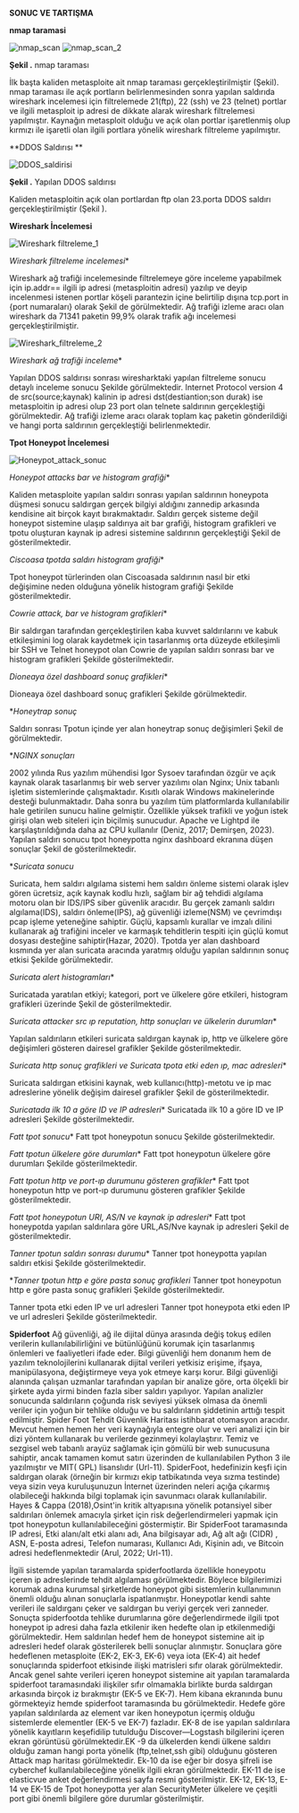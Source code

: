 **SONUC VE TARTIŞMA**

**nmap taramasi**

![nmap_scan](https://github.com/user-attachments/assets/e8418f29-556d-4f40-aa15-06cb04912b0b)
![nmap_scan_2](https://github.com/user-attachments/assets/0581ee2a-06af-49ce-9a87-178922f46203)

**Şekil .** nmap taraması

İlk başta kaliden metasploite ait nmap taraması gerçekleştirilmiştir (Şekil). nmap taraması ile açık portların  belirlenmesinden sonra  yapılan saldırıda wireshark incelemesi için filtrelemede 21(ftp), 22 (ssh) ve 23 (telnet) portlar ve ilgili metasploit ip adresi de dikkate alarak wireshark filtrelemesi yapılmıştır. Kaynağın metasploit olduğu ve açık olan portlar işaretlenmiş olup kırmızı ile işaretli olan ilgili portlara yönelik wireshark filtreleme yapılmıştır.

**DDOS Saldırısı **

![DDOS_saldirisi](https://github.com/user-attachments/assets/615a30c0-b62c-4c6e-a811-031fb331fff0)

**Şekil .** Yapılan DDOS saldırısı

Kaliden metasploitin açık olan portlardan ftp olan 23.porta DDOS saldırı gerçekleştirilmiştir (Şekil ).

**Wireshark İncelemesi**

![Wireshark filtreleme_1](https://github.com/user-attachments/assets/b1a895bb-d601-4ba0-b2d9-1a2710ddac09)

*Wireshark filtreleme incelemesi**

Wireshark ağ trafiği incelemesinde filtrelemeye göre inceleme yapabilmek için ip.addr== ilgili ip adresi (metasploitin adresi) yazılıp ve deyip incelenmesi istenen portlar köşeli parantezin içine belirtilip dışına tcp.port in {port numaraları} olarak Şekil de görülmektedir. Ağ trafiği izleme aracı olan wireshark da 71341 paketin 99,9% olarak trafik ağı incelemesi gerçekleştirilmiştir.

![Wireshark_filtreleme_2](https://github.com/user-attachments/assets/35990928-b1e6-4a9a-b09c-2ff16195d66b)

*Wireshark ağ trafiği inceleme**

Yapılan DDOS saldırısı sonrası wiresharktaki yapılan filtreleme sonucu detaylı inceleme sonucu Şekilde görülmektedir. Internet Protocol version 4 de src(source;kaynak) kalinin ip adresi dst(destiantion;son durak) ise metasploitin ip adresi olup 23 port olan telnete saldırının gerçekleştiği görülmektedir. 
Ağ trafiği izleme aracı olarak toplam kaç paketin gönderildiği ve hangi porta saldırının gerçekleştiği belirlenmektedir. 

**Tpot Honeypot İncelemesi**

![Honeypot_attack_sonuc](https://github.com/user-attachments/assets/5ec8b514-5902-4afd-b67a-bd91cdcd2172)

*Honeypot attacks bar ve histogram grafiği**

Kaliden metasploite yapılan saldırı sonrası yapılan saldırının honeypota düşmesi sonucu saldırgan gerçek bilgiyi aldığını zannedip arkasında kendisine ait birçok kayıt bırakmaktadır. Saldırı gerçek sisteme değil honeypot sistemine ulaşıp saldırıya ait bar grafiği, histogram grafikleri ve tpotu oluşturan kaynak ip adresi sistemine saldırının gerçekleştiği Şekil  de gösterilmektedir.






*Ciscoasa tpotda saldırı histogram grafiği**

Tpot honeypot türlerinden olan Ciscoasada saldırının nasıl bir etki değişimine neden olduğuna yönelik histogram grafiği Şekilde gösterilmektedir.







*Cowrie attack, bar ve histogram grafikleri**

Bir saldırgan tarafından gerçekleştirilen kaba kuvvet saldırılarını ve kabuk etkileşimini log olarak kaydetmek için tasarlanmış orta düzeyde etkileşimli bir SSH ve Telnet honeypot olan Cowrie de yapılan saldırı sonrası  bar ve histogram grafikleri Şekilde gösterilmektedir.





*Dioneaya özel dashboard sonuç grafikleri**

Dioneaya özel dashboard sonuç grafikleri Şekilde görülmektedir.






**Honeytrap sonuç*

Saldırı sonrası Tpotun içinde yer alan honeytrap sonuç değişimleri Şekil de görülmektedir.







**NGINX sonuçları*

2002 yılında Rus yazılım mühendisi Igor Sysoev tarafından özgür ve açık kaynak olarak tasarlanmış bir web server yazılımı olan Nginx; Unix tabanlı işletim sistemlerinde çalışmaktadır. Kısıtlı olarak Windows makinelerinde desteği bulunmaktadır. Daha sonra bu yazılım tüm platformlarda kullanılabilir hale getirilen sunucu haline gelmiştir. Özellikle yüksek trafikli ve yoğun istek girişi olan web siteleri için biçilmiş sunucudur. Apache ve Lightpd ile karşılaştırıldığında daha az CPU kullanılır (Deniz, 2017; Demirşen, 2023). Yapılan saldırı sonucu tpot honeypotta nginx dashboard ekranına düşen sonuçlar Şekil de gösterilmektedir.






**Suricata sonucu*

Suricata, hem saldırı algılama sistemi hem saldırı önleme sistemi olarak işlev gören ücretsiz, açık kaynak kodlu hızlı, sağlam bir ağ tehdidi algılama motoru olan bir IDS/IPS siber güvenlik aracıdır. Bu gerçek zamanlı saldırı algılama(IDS), saldırı önleme(IPS), ağ güvenliği izleme(NSM) ve çevrimdışı pcap işleme yeteneğine sahiptir. Güçlü, kapsamlı kurallar ve imzalı dilini kullanarak ağ trafiğini inceler ve karmaşık tehditlerin tespiti için güçlü komut dosyası desteğine sahiptir(Hazar, 2020). Tpotda yer alan dashboard kısmında yer alan suricata aracında yaratmış olduğu yapılan saldırının sonuç etkisi Şekilde görülmektedir.






*Suricata alert histogramları**

Suricatada yaratılan etkiyi; kategori, port ve ülkelere göre etkileri, histogram grafikleri üzerinde Şekil de gösterilmektedir.








*Suricata attacker src ıp reputation, http sonuçları ve ülkelerin durumları**

Yapılan saldırıların etkileri suricata saldırgan kaynak ip, http ve ülkelere göre değişimleri gösteren dairesel grafikler Şekilde gösterilmektedir.









*Suricata http sonuç grafikleri ve Suricata tpota etki eden ıp, mac adresleri**

Suricata saldırgan etkisini kaynak, web kullanıcı(http)-metotu ve ip mac adreslerine yönelik değişim dairesel grafikler Şekil de gösterilmektedir.







*Suricatada ilk 10 a göre ID ve IP adresleri**
Suricatada ilk 10 a göre ID ve IP adresleri Şekilde gösterilmektedir.






*Fatt tpot sonucu**
Fatt tpot honeypotun sonucu Şekilde gösterilmektedir.







*Fatt tpotun ülkelere göre durumları**
Fatt tpot honeypotun ülkelere göre durumları Şekilde gösterilmektedir.





*Fatt tpotun http ve port-ıp durumunu gösteren grafikler**
Fatt tpot honeypotun http ve port-ıp durumunu gösteren grafikler Şekilde gösterilmektedir.







*Fatt tpot honeypotun URI, AS/N ve kaynak ip adresleri**
Fatt tpot honeypotda yapılan saldırılara göre URL,AS/Nve kaynak ip adresleri Şekil de gösterilmektedir.






*Tanner tpotun saldırı sonrası durumu**
Tanner tpot honeypotta yapılan saldırı etkisi Şekilde gösterilmektedir.  





**Tanner tpotun http e göre pasta sonuç grafikleri*
Tanner tpot honeypotun http e göre pasta sonuç grafikleri Şekilde gösterilmektedir.








Tanner tpota etki eden  IP ve url adresleri
Tanner tpot honeypota etki eden IP ve url adresleri Şekilde gösterilmektedir.




**Spiderfoot**
Ağ güvenliği, ağ ile dijital dünya arasında değiş tokuş edilen verilerin kullanılabilirliğini ve bütünlüğünü korumak için tasarlanmış önlemleri ve faaliyetleri ifade eder. Bilgi güvenliği hem donanım hem de yazılım teknolojilerini kullanarak dijital verileri yetkisiz erişime, ifşaya, manipülasyona, değiştirmeye veya yok etmeye karşı korur.  Bilgi güvenliği alanında çalışan uzmanlar tarafından yapılan bir analize göre, orta ölçekli bir şirkete ayda yirmi binden fazla siber saldırı yapılıyor. Yapılan analizler sonucunda saldırıların çoğunda risk seviyesi yüksek olmasa da önemli veriler için yoğun bir tehlike olduğu ve bu saldırıların şiddetinin arttığı tespit edilmiştir.  Spider Foot Tehdit Güvenlik Haritası istihbarat otomasyon aracıdır.  Mevcut hemen hemen her veri kaynağıyla entegre olur ve veri analizi için bir dizi yöntem kullanarak bu verilerde gezinmeyi kolaylaştırır. Temiz ve sezgisel web tabanlı arayüz sağlamak için gömülü bir web sunucusuna sahiptir, ancak tamamen komut satırı üzerinden de kullanılabilen Python 3 ile yazılmıştır ve MIT( GPL) lisanslıdır (Url-11). SpiderFoot, hedefinizin keşfi için saldırgan olarak (örneğin bir kırmızı ekip tatbikatında veya sızma testinde) veya sizin veya kuruluşunuzun İnternet üzerinden neleri açığa çıkarmış olabileceği hakkında bilgi toplamak için savunmacı olarak kullanılabilir. Hayes & Cappa (2018),Osint'in kritik altyapısına yönelik potansiyel siber saldırıları önlemek amacıyla şirket için risk değerlendirmeleri yapmak için tpot honeypotun kullanılabileceğini göstermiştir. Bir SpiderFoot taramasında IP adresi, Etki alanı/alt etki alanı adı, Ana bilgisayar adı, Ağ alt ağı (CIDR) , ASN, E-posta adresi, Telefon numarası, Kullanıcı Adı, Kişinin adı, ve Bitcoin adresi hedeflenmektedir (Arul, 2022; Url-11). 








İlgili sistemde yapılan taramalarda spiderfootlarda özellikle honeypotu içeren ip adreslerinde tehdit algılaması görülmektedir. Böylece bilgilerimizi korumak adına kurumsal şirketlerde honeypot gibi sistemlerin kullanımının önemli olduğu alınan sonuçlarla ispatlanmıştır. Honeypotlar kendi sahte verileri ile saldırganı çeker ve saldırgan bu veriyi gerçek veri zanneder. Sonuçta spiderfootda tehlike durumlarına göre değerlendirmede ilgili tpot honeypot ip adresi  daha fazla etkilenir iken hedefte olan ip etkilenmediği görülmektedir. Hem saldırılan hedef hem de honeypot sistemine ait ip adresleri hedef olarak gösterilerek belli sonuçlar alınmıştır. Sonuçlara göre hedeflenen metasploite (EK-2, EK-3, EK-6)  veya iota (EK-4) ait hedef sonuçlarında spiderfoot etkisinde ilişki matrisleri sıfır olarak görülmektedir. Ancak genel sahte verileri içeren honeypot sistemine ait yapılan taramalarda spiderfoot taramasındaki ilişkiler sıfır olmamakla birlikte burda saldırgan arkasında birçok iz bırakmıştır (EK-5 ve EK-7). Hem kibana ekranında bunu görmekteyiz hemde spiderfoot taramasında bu görülmektedir. Hedefe göre yapılan saldırılarda az element var iken honeypotun içermiş olduğu sistemlerde elementler (EK-5 ve EK-7) fazladır. EK-8 de ise yapılan saldırılara yönelik kayıtların keşefidilip tutulduğu Discover—Logstash bilgilerini içeren ekran görüntüsü görülmektedir.EK -9 da ülkelerden kendi ülkene saldırı olduğu zaman hangi porta yönelik (ftp,telnet,ssh gibi) olduğunu gösteren Attack map haritası görülmektedir. Ek-10 da ise eğer bir dosya şifreli ise cyberchef kullanılabileceğine yönelik ilgili ekran görülmektedir. EK-11 de ise elasticvue anket değerlendirmesi sayfa resmi gösterilmiştir. EK-12, EK-13, E-14 ve EK-15 de Tpot honeypotta yer alan SecurityMeter ülkelere ve çeşitli port gibi önemli bilgilere göre durumlar gösterilmiştir.


